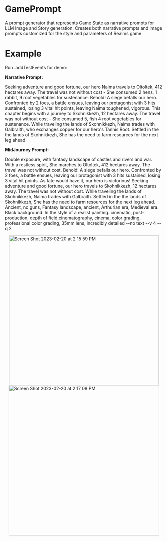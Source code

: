 # GamePrompt
A prompt generator that represents Game State as narrative prompts for LLM Image and Story generation. Creates both narrative prompts and image prompts customized for the style and parameters of Realms game.

# Example 

Run .addTestEvents for demo:

**Narrative Prompt:**

Seeking adventure and good fortune, our hero Naima travels to Oltoltek, 412 hectares away. The travel was not without cost - She consumed 2 hens, 1 rabbit, 9 root vegetables for sustenance. Behold! A siege befalls our hero. Confronted by 2 foes, a battle ensues, leaving our protagonist with 3 hits sustained, losing 3 vital hit points, leaving Naima toughened, vigorous. This chapter begins with a journey to Skohnikkezh, 12 hectares away. The travel was not without cost - She consumed 5, fish 4 root vegetables for sustenance. While traveling the lands of Skohnikkezh, Naima trades with Galbraith, who exchanges copper for our hero's Tannis Root. Settled in the the lands of Skohnikkezh, She has the need to farm resources for the next leg ahead.  
 
**MidJourney Prompt:**

Double exposure, with fantasy landscape of castles and rivers and war. With a restless spirit, She marches to Oltoltek, 412 hectares away. The travel was not without cost.  Behold! A siege befalls our hero. Confronted by 2 foes, a battle ensues, leaving our protagonist with 3 hits sustained, losing 3 vital hit points. As fate would have it, our hero is victorious! Seeking adventure and good fortune, our hero travels to Skohnikkezh, 12 hectares away. The travel was not without cost.  While traveling the lands of Skohnikkezh, Naima trades with Galbraith. Settled in the the lands of Skohnikkezh, She has the need to farm resources for the next leg ahead.   Ancient, no guns, Fantasy landscape, ancient, Arthurian era, Medieval era. Black background. In the style of a realist painting. cinematic, post-production, depth of field,cinematography, cinema, color grading, professional color grading, 35mm lens, incredibly detailed --no text --v 4 --q 2

<img width="479" alt="Screen Shot 2023-02-20 at 2 15 59 PM" src="https://user-images.githubusercontent.com/44890312/220206316-5627f95e-1774-42be-8872-c9f6ba9fae64.png" style="display: block; margin: 0 auto;">
<img width="481" alt="Screen Shot 2023-02-20 at 2 17 08 PM" src="https://user-images.githubusercontent.com/44890312/220206337-dfed6f98-55e0-4779-9786-df6d26f8cc73.png" style="display: block; margin: 0 auto;">
